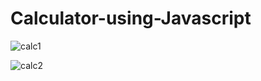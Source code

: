 # Calculator-using-Javascript
![calc1](https://github.com/rab-1804027/Calculator-using-Javascript/assets/69790821/147fa95a-0b32-4e96-b2f7-295760559e89)

![calc2](https://github.com/rab-1804027/Calculator-using-Javascript/assets/69790821/bb258847-294d-46cd-b880-e24b5579b50f)

